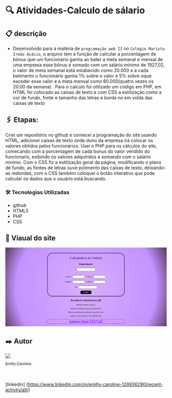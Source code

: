 
# 🔍 Atividades-Calculo de sálario

## 📋 descrição

- Desenvolvido para a matéria de `programação web II` no `Colégio Marista Irmão Acácio`, o arquivo tem a função de calcular a porcentagem de bônus que um funcionário ganha ao bater a meta semanal e mensal de uma empresa esse bônus é somado com um salário mínimo de 1927,02, o valor de meta semanal está estabecido como 20.000 e a cada batimento o funcionário ganha 1% sobre o valor e 5% sobre oque exceder esse valor e a meta mensal como 80.000(quatro vezes os 20.00 da semana) .
  Para o calculo foi utilizado um código em PHP, em HTML foi colocado as caixas de texto e com CSS a estilização como a cor de fundo, fonte e tamanho das letras e borda no em volda das caixas de texto

## 🖇️ Etapas:
Criei um repositório no github e comecei a programação do site usando HTML, adicionei caixas de texto onde dono da empresa irá colocar os valores obtidos pelos funcionários.   Usei o PHP para os cálculos do site, comecando com a porcentagem de cada bonus do valor vendido do funcionario,  exibindo os valores adquiridos e somando com o salario minimo.   Com o CSS fiz a estilização geral da página, modificando o plano de fundo, as fontes de letras ouve polimento das caixas de texto, deixando-as redondas, com o CSS também coloquei o botão interativo que pode calcular os dados que o usuário está buscando. 


### 🛠️ Tecnologias Utilizadas

- github
- HTML5
- PHP
- CSS

## 👀 Viaual do site

![img](img/fotopagina.png)

## ✒️ Autor

[<img loading="lazy" src="https://avatars.githubusercontent.com/u/127847857?v=4" width=115><br><sub>Emilly Caroline </sub>](https://github.com/emillycaaroline)<br><br><br>

[linkedin] (https://www.linkedin.com/in/emilly-caroline-129936290/recent-activity/all/)
